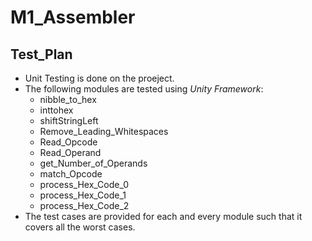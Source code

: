 
# M1_Assembler

## Test_Plan

* Unit Testing is done on the proeject.
* The following modules are tested using _Unity Framework_: 
   - nibble_to_hex
   - inttohex
   - shiftStringLeft
   - Remove_Leading_Whitespaces
   - Read_Opcode
   - Read_Operand
   - get_Number_of_Operands
   - match_Opcode
   - process_Hex_Code_0
   - process_Hex_Code_1
   - process_Hex_Code_2
 * The test cases are provided for each and every module such that it covers all the worst cases.
